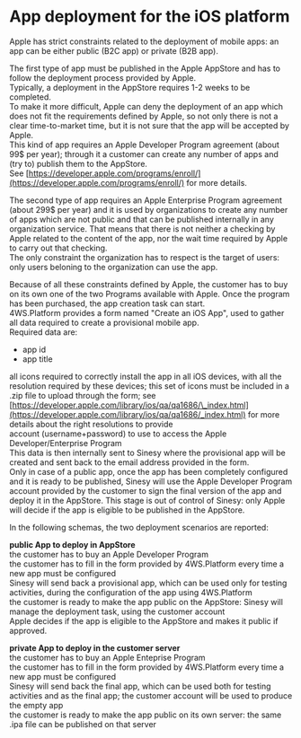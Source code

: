 # App deployment for the iOS platform

Apple has strict constraints related to the deployment of mobile apps: an app can be either public \(B2C app\) or private \(B2B app\).

The first type of app must be published in the Apple AppStore and has to follow the deployment process provided by Apple.  
Typically, a deployment in the AppStore requires 1-2 weeks to be completed.  
To make it more difficult, Apple can deny the deployment of an app which does not fit the requirements defined by Apple, so not only there is not a clear time-to-market time, but it is not sure that the app will be accepted by Apple.  
This kind of app requires an Apple Developer Program agreement \(about 99$ per year\); through it a customer can create any number of apps and \(try to\) publish them to the AppStore.  
See [https://developer.apple.com/programs/enroll/](https://developer.apple.com/programs/enroll/) for more details.

The second type of app requires an Apple Enterprise Program agreement \(about 299$ per year\) and it is used by organizations to create any number of apps which are not public and that can be published internally in any organization service. That means that there is not neither a checking by Apple related to the content of the app, nor the wait time required by Apple to carry out that checking.  
The only constraint the organization has to respect is the target of users: only users beloning to the organization can use the app.

Because of all these constraints defined by Apple, the customer has to buy on its own one of the two Programs available with Apple. Once the program has been purchased, the app creation task can start.  
4WS.Platform provides a form named "Create an iOS App", used to gather all data required to create a provisional mobile app.  
Required data are:

* app id
* app title

all icons required to correctly install the app in all iOS devices, with all the resolution required by these devices; this set of icons must be included in a .zip file to upload through the form; see [https://developer.apple.com/library/ios/qa/qa1686/\_index.html](https://developer.apple.com/library/ios/qa/qa1686/_index.html) for more details about the right resolutions to provide  
account \(username+password\) to use to access the Apple Developer/Enterprise Program  
This data is then internally sent to Sinesy where the provisional app will be created and sent back to the email address provided in the form.  
Only in case of a public app, once the app has been completely configured and it is ready to be published, Sinesy will use the Apple Developer Program account provided by the customer to sign the final version of the app and deploy it in the AppStore. This stage is out of control of Sinesy: only Apple will decide if the app is eligible to be published in the AppStore.

In the following schemas, the two deployment scenarios are reported:

**public App to deploy in AppStore**  
the customer has to buy an Apple Developer Program  
the customer has to fill in the form provided by 4WS.Platform every time a new app must be configured  
Sinesy will send back a provisional app, which can be used only for testing activities, during the configuration of the app using 4WS.Platform  
the customer is ready to make the app public on the AppStore: Sinesy will manage the deployment task, using the customer account  
Apple decides if the app is eligible to the AppStore and makes it public if approved.

**private App to deploy in the customer server**  
the customer has to buy an Apple Enteprise Program  
the customer has to fill in the form provided by 4WS.Platform every time a new app must be configured  
Sinesy will send back the final app, which can be used both for testing activities and as the final app; the customer account will be used to produce the empty app  
the customer is ready to make the app public on its own server: the same .ipa file can be published on that server

